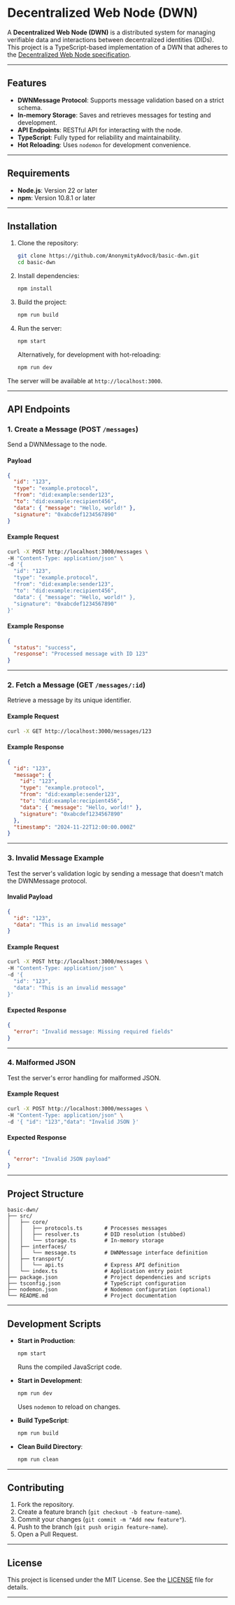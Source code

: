 
# Decentralized Web Node (DWN)

A **Decentralized Web Node (DWN)** is a distributed system for managing verifiable data and interactions between decentralized identities (DIDs). This project is a TypeScript-based implementation of a DWN that adheres to the [Decentralized Web Node specification](https://identity.foundation/decentralized-web-node/spec/).

---

## Features

- **DWNMessage Protocol**: Supports message validation based on a strict schema.
- **In-memory Storage**: Saves and retrieves messages for testing and development.
- **API Endpoints**: RESTful API for interacting with the node.
- **TypeScript**: Fully typed for reliability and maintainability.
- **Hot Reloading**: Uses `nodemon` for development convenience.

---

## Requirements

- **Node.js**: Version 22 or later
- **npm**: Version 10.8.1 or later

---

## Installation

1. Clone the repository:
   ```bash
   git clone https://github.com/AnonymityAdvoc8/basic-dwn.git
   cd basic-dwn
   ```

2. Install dependencies:
   ```bash
   npm install
   ```

3. Build the project:
   ```bash
   npm run build
   ```

4. Run the server:
   ```bash
   npm start
   ```

   Alternatively, for development with hot-reloading:
   ```bash
   npm run dev
   ```

The server will be available at `http://localhost:3000`.

---

## API Endpoints

### 1. **Create a Message (POST `/messages`)**

Send a DWNMessage to the node.

#### **Payload**
```json
{
  "id": "123",
  "type": "example.protocol",
  "from": "did:example:sender123",
  "to": "did:example:recipient456",
  "data": { "message": "Hello, world!" },
  "signature": "0xabcdef1234567890"
}
```

#### **Example Request**
```bash
curl -X POST http://localhost:3000/messages \
-H "Content-Type: application/json" \
-d '{
  "id": "123",
  "type": "example.protocol",
  "from": "did:example:sender123",
  "to": "did:example:recipient456",
  "data": { "message": "Hello, world!" },
  "signature": "0xabcdef1234567890"
}'
```

#### **Example Response**
```json
{
  "status": "success",
  "response": "Processed message with ID 123"
}
```

---

### 2. **Fetch a Message (GET `/messages/:id`)**

Retrieve a message by its unique identifier.

#### **Example Request**
```bash
curl -X GET http://localhost:3000/messages/123
```

#### **Example Response**
```json
{
  "id": "123",
  "message": {
    "id": "123",
    "type": "example.protocol",
    "from": "did:example:sender123",
    "to": "did:example:recipient456",
    "data": { "message": "Hello, world!" },
    "signature": "0xabcdef1234567890"
  },
  "timestamp": "2024-11-22T12:00:00.000Z"
}
```

---

### 3. **Invalid Message Example**

Test the server's validation logic by sending a message that doesn't match the DWNMessage protocol.

#### **Invalid Payload**
```json
{
  "id": "123",
  "data": "This is an invalid message"
}
```

#### **Example Request**
```bash
curl -X POST http://localhost:3000/messages \
-H "Content-Type: application/json" \
-d '{
  "id": "123",
  "data": "This is an invalid message"
}'
```

#### **Expected Response**
```json
{
  "error": "Invalid message: Missing required fields"
}
```

---

### 4. **Malformed JSON**

Test the server's error handling for malformed JSON.

#### **Example Request**
```bash
curl -X POST http://localhost:3000/messages \
-H "Content-Type: application/json" \
-d '{ "id": "123","data": "Invalid JSON }'
```

#### **Expected Response**
```json
{
  "error": "Invalid JSON payload"
}
```

---

## Project Structure

```plaintext
basic-dwn/
├── src/
│   ├── core/
│   │   ├── protocols.ts       # Processes messages
│   │   ├── resolver.ts        # DID resolution (stubbed)
│   │   └── storage.ts         # In-memory storage
│   ├── interfaces/
│   │   └── message.ts         # DWNMessage interface definition
│   ├── transport/
│   │   └── api.ts             # Express API definition
│   └── index.ts               # Application entry point
├── package.json               # Project dependencies and scripts
├── tsconfig.json              # TypeScript configuration
├── nodemon.json               # Nodemon configuration (optional)
└── README.md                  # Project documentation
```

---

## Development Scripts

- **Start in Production**:
  ```bash
  npm start
  ```
  Runs the compiled JavaScript code.

- **Start in Development**:
  ```bash
  npm run dev
  ```
  Uses `nodemon` to reload on changes.

- **Build TypeScript**:
  ```bash
  npm run build
  ```

- **Clean Build Directory**:
  ```bash
  npm run clean
  ```

---

## Contributing

1. Fork the repository.
2. Create a feature branch (`git checkout -b feature-name`).
3. Commit your changes (`git commit -m "Add new feature"`).
4. Push to the branch (`git push origin feature-name`).
5. Open a Pull Request.

---

## License

This project is licensed under the MIT License. See the [LICENSE](LICENSE) file for details.

---
